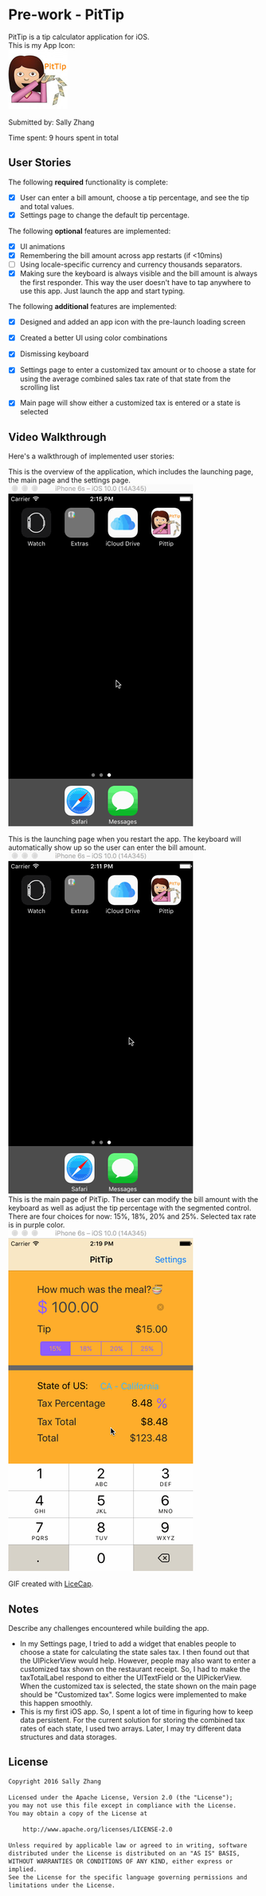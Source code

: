 # Pre-work - PitTip

PitTip is a tip calculator application for iOS.  
This is my App Icon:  
<img src="/Pittip/Pittip/Assets.xcassets/pittip_new/ios/AppIcon.appiconset/Icon-App-40x40@3x.png" title="App Icon" width="" alt="App Icon" />

Submitted by: Sally Zhang

Time spent: 9 hours spent in total

## User Stories

The following **required** functionality is complete:

* [x] User can enter a bill amount, choose a tip percentage, and see the tip and total values.
* [x] Settings page to change the default tip percentage.

The following **optional** features are implemented:
* [x] UI animations
* [x] Remembering the bill amount across app restarts (if <10mins)
* [ ] Using locale-specific currency and currency thousands separators.
* [x] Making sure the keyboard is always visible and the bill amount is always the first responder. This way the user doesn't have to tap anywhere to use this app. Just launch the app and start typing.

The following **additional** features are implemented:

- [x] Designed and added an app icon with the pre-launch loading screen
- [x] Created a better UI using color combinations
- [x] Dismissing keyboard
- [x] Settings page to enter a customized tax amount or to choose a state for using the average combined sales tax rate of that state from the scrolling list  
- [x] Main page will show either a customized tax is entered or a state is selected


## Video Walkthrough 

Here's a walkthrough of implemented user stories:

This is the overview of the application, which includes the launching page, the main page and the settings page.    
<img src='/Pittip/LiceCapGifs/overview.gif' title='App Overview' width='' alt='App Overview' />

This is the launching page when you restart the app. The keyboard will automatically show up so the user can enter the bill amount.  
<img src='/Pittip/LiceCapGifs/launch_page.gif' title='App Launching Page' width='' alt='App Launching Page' />  
This is the main page of PitTip. The user can modify the bill amount with the keyboard as well as adjust the tip percentage with the segmented control. There are four choices for now: 15%, 18%, 20% and 25%. Selected tax rate is in purple color.  
<img src='/Pittip/LiceCapGifs/main_page.gif' title='Main Page' width='' alt='Main Page' />



GIF created with [LiceCap](http://www.cockos.com/licecap/).

## Notes

Describe any challenges encountered while building the app.
- In my Settings page, I tried to add a widget that enables people to choose a state for calculating the state sales tax. I then found out that the UIPickerView would help. However, people may also want to enter a customized tax shown on the restaurant receipt. So, I had to make the taxTotalLabel respond to either the UITextField or the UIPickerView. When the customized tax is selected, the state shown on the main page should be "Customized tax". Some logics were implemented to make this happen smoothly.   
- This is my first iOS app. So, I spent a lot of time in figuring how to keep data persistent. For the current solution for storing the combined tax rates of each state, I used two arrays. Later, I may try different data structures and data storages. 

## License

    Copyright 2016 Sally Zhang

    Licensed under the Apache License, Version 2.0 (the "License");
    you may not use this file except in compliance with the License.
    You may obtain a copy of the License at

        http://www.apache.org/licenses/LICENSE-2.0

    Unless required by applicable law or agreed to in writing, software
    distributed under the License is distributed on an "AS IS" BASIS,
    WITHOUT WARRANTIES OR CONDITIONS OF ANY KIND, either express or implied.
    See the License for the specific language governing permissions and
    limitations under the License.

